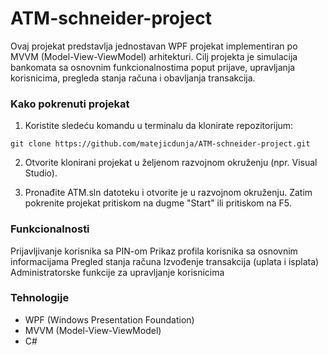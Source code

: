 # ATM-schneider-project

Ovaj projekat predstavlja jednostavan WPF projekat implementiran po MVVM (Model-View-ViewModel) arhitekturi. 
Cilj projekta je simulacija bankomata sa osnovnim funkcionalnostima poput prijave, upravljanja korisnicima, pregleda stanja računa i obavljanja transakcija.

### Kako pokrenuti projekat
1. Koristite sledeću komandu u terminalu da klonirate repozitorijum:

```git clone https://github.com/matejicdunja/ATM-schneider-project.git```

2. Otvorite klonirani projekat u željenom razvojnom okruženju (npr. Visual Studio).

3. Pronađite ATM.sln datoteku i otvorite je u razvojnom okruženju. Zatim pokrenite projekat pritiskom na dugme "Start" ili pritiskom na F5.

### Funkcionalnosti
Prijavljivanje korisnika sa PIN-om
Prikaz profila korisnika sa osnovnim informacijama
Pregled stanja računa
Izvođenje transakcija (uplata i isplata)
Administratorske funkcije za upravljanje korisnicima

### Tehnologije
* WPF (Windows Presentation Foundation)
* MVVM (Model-View-ViewModel)
* C#
